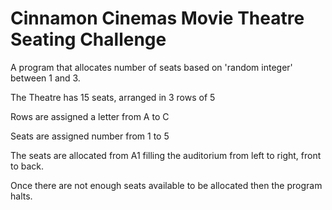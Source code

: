 # Cinnamon Cinemas Movie Theatre Seating Challenge
A program that allocates number of seats based on 'random integer' between 1 and 3.

The Theatre has 15 seats, arranged in 3 rows of 5

Rows are assigned a letter from A to C 

Seats are assigned number from 1 to 5

The seats are allocated from A1 filling the auditorium from left to right, front to back.

Once there are not enough seats available to be allocated then the program halts.

